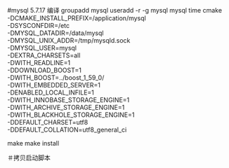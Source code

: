 #mysql 5.7.17   编译 
groupadd mysql
useradd -r -g mysql mysql
time cmake \
-DCMAKE_INSTALL_PREFIX=/application/mysql \
-DSYSCONFDIR=/etc \
-DMYSQL_DATADIR=/data/mysql \
-DMYSQL_UNIX_ADDR=/tmp/mysqld.sock \
-DMYSQL_USER=mysql \
-DEXTRA_CHARSETS=all  \
-DWITH_READLINE=1 \
-DDOWNLOAD_BOOST=1 \
-DWITH_BOOST=../boost_1_59_0/ \
-DWITH_EMBEDDED_SERVER=1 \
-DENABLED_LOCAL_INFILE=1 \
-DWITH_INNOBASE_STORAGE_ENGINE=1 \
-DWITH_ARCHIVE_STORAGE_ENGINE=1 \
-DWITH_BLACKHOLE_STORAGE_ENGINE=1 \
-DDEFAULT_CHARSET=utf8  \
-DDEFAULT_COLLATION=utf8_general_ci 

make 
make install 


＃拷贝启动脚本

